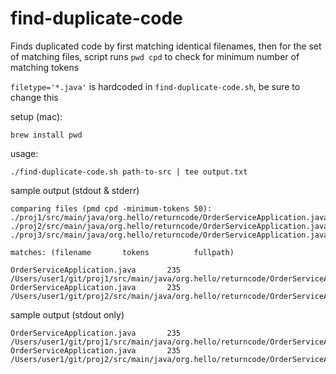 # find-duplicate-code

Finds duplicated code by first matching identical filenames, then for the set of matching files, script runs `pwd cpd` to check for minimum number of matching tokens

`filetype='*.java'` is hardcoded in `find-duplicate-code.sh`, be sure to change this

setup (mac):
```
brew install pwd
```

usage:
```
./find-duplicate-code.sh path-to-src | tee output.txt
```

sample output (stdout & stderr)
```
comparing files (pmd cpd -minimum-tokens 50):
./proj1/src/main/java/org.hello/returncode/OrderServiceApplication.java
./proj2/src/main/java/org.hello/returncode/OrderServiceApplication.java
./proj3/src/main/java/org.hello/returncode/OrderServiceApplication.java

matches: (filename       tokens          fullpath)

OrderServiceApplication.java       235     /Users/user1/git/proj1/src/main/java/org.hello/returncode/OrderServiceApplication.java
OrderServiceApplication.java       235     /Users/user1/git/proj2/src/main/java/org.hello/returncode/OrderServiceApplication.java
```

sample output (stdout only)
```
OrderServiceApplication.java       235     /Users/user1/git/proj1/src/main/java/org.hello/returncode/OrderServiceApplication.java
OrderServiceApplication.java       235     /Users/user1/git/proj2/src/main/java/org.hello/returncode/OrderServiceApplication.java
```